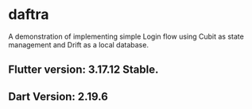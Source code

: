 # daftra

A demonstration of implementing simple Login flow using Cubit as state management and Drift as a local database.

## Flutter version:  3.17.12 Stable.
## Dart Version:  2.19.6


